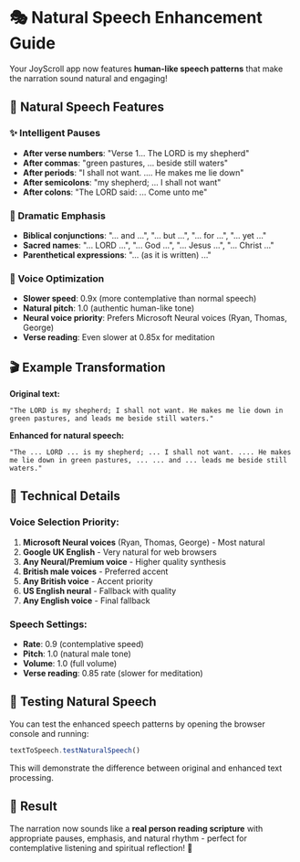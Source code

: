 # 🎭 Natural Speech Enhancement Guide

Your JoyScroll app now features **human-like speech patterns** that make the narration sound natural and engaging!

## 🎯 Natural Speech Features

### ✨ Intelligent Pauses
- **After verse numbers**: "Verse 1... The LORD is my shepherd"
- **After commas**: "green pastures, ... beside still waters"
- **After periods**: "I shall not want. .... He makes me lie down"
- **After semicolons**: "my shepherd; ... I shall not want"
- **After colons**: "The LORD said: ... Come unto me"

### 🎪 Dramatic Emphasis
- **Biblical conjunctions**: "... and ...", "... but ...", "... for ...", "... yet ..."
- **Sacred names**: "... LORD ...", "... God ...", "... Jesus ...", "... Christ ..."
- **Parenthetical expressions**: "... (as it is written) ..."

### 🎵 Voice Optimization
- **Slower speed**: 0.9x (more contemplative than normal speech)
- **Natural pitch**: 1.0 (authentic human-like tone)
- **Neural voice priority**: Prefers Microsoft Neural voices (Ryan, Thomas, George)
- **Verse reading**: Even slower at 0.85x for meditation

## 🎬 Example Transformation

**Original text:**
```
"The LORD is my shepherd; I shall not want. He makes me lie down in green pastures, and leads me beside still waters."
```

**Enhanced for natural speech:**
```
"The ... LORD ... is my shepherd; ... I shall not want. .... He makes me lie down in green pastures, ... ... and ... leads me beside still waters."
```

## 🔧 Technical Details

### Voice Selection Priority:
1. **Microsoft Neural voices** (Ryan, Thomas, George) - Most natural
2. **Google UK English** - Very natural for web browsers
3. **Any Neural/Premium voice** - Higher quality synthesis
4. **British male voices** - Preferred accent
5. **Any British voice** - Accent priority
6. **US English neural** - Fallback with quality
7. **Any English voice** - Final fallback

### Speech Settings:
- **Rate**: 0.9 (contemplative speed)
- **Pitch**: 1.0 (natural male tone)
- **Volume**: 1.0 (full volume)
- **Verse reading**: 0.85 rate (slower for meditation)

## 🎵 Testing Natural Speech

You can test the enhanced speech patterns by opening the browser console and running:
```javascript
textToSpeech.testNaturalSpeech()
```

This will demonstrate the difference between original and enhanced text processing.

## 🎉 Result

The narration now sounds like a **real person reading scripture** with appropriate pauses, emphasis, and natural rhythm - perfect for contemplative listening and spiritual reflection! 🙏